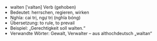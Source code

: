 - walten	[ˈvaltən]	Verb (gehoben)
- Bedeutet: herrschen, regieren, wirken
- Nghĩa: cai trị, ngự trị (nghĩa bóng)
- Übersetzung: to rule, to prevail
- Beispiel: „Gerechtigkeit soll walten.“
- Verwandte Wörter: Gewalt, Verwalter	– aus althochdeutsch „waltan“